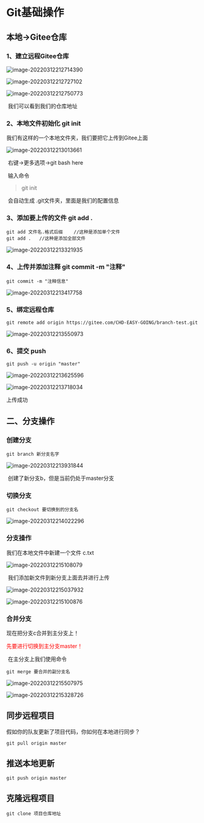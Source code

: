 # Git基础操作

## 本地->Gitee仓库

### 1、建立远程Gitee仓库

![image-20220312212714390](https://happygoing.oss-cn-beijing.aliyuncs.com/img/image-20220312212714390.png)

![image-20220312212727102](https://happygoing.oss-cn-beijing.aliyuncs.com/img/image-20220312212727102.png)

![image-20220312212750773](https://happygoing.oss-cn-beijing.aliyuncs.com/img/image-20220312212750773.png)

​	我们可以看到我们的仓库地址

### 2、本地文件初始化 git init

我们有这样的一个本地文件夹，我们要把它上传到Gitee上面

![image-20220312213013661](https://happygoing.oss-cn-beijing.aliyuncs.com/img/image-20220312213013661.png)

​	右键->更多选项->git bash here

​	输入命令 

> git init

​	会自动生成 .git文件夹，里面是我们的配置信息

### 3、添加要上传的文件 git add .

```
git add 文件名.格式后缀 	//这种是添加单个文件
git add .	//这种是添加全部文件
```

![image-20220312213321935](https://happygoing.oss-cn-beijing.aliyuncs.com/img/image-20220312213321935.png)

### 4、上传并添加注释 git commit -m "注释"

```
git commit -m "注释信息"
```

![image-20220312213417758](https://happygoing.oss-cn-beijing.aliyuncs.com/img/image-20220312213417758.png)

### 5、绑定远程仓库

```
git remote add origin https://gitee.com/CHD-EASY-GOING/branch-test.git
```

![image-20220312213550973](https://happygoing.oss-cn-beijing.aliyuncs.com/img/image-20220312213550973.png)

### 6、提交 push

```
git push -u origin "master"
```

![image-20220312213625596](https://happygoing.oss-cn-beijing.aliyuncs.com/img/image-20220312213625596.png)

![image-20220312213718034](https://happygoing.oss-cn-beijing.aliyuncs.com/img/image-20220312213718034.png)

上传成功

## 二、分支操作

### 创建分支

```
git branch 新分支名字
```

![image-20220312213931844](https://happygoing.oss-cn-beijing.aliyuncs.com/img/image-20220312213931844.png)

​	创建了新分支b，但是当前仍处于master分支

### 切换分支

```
git checkout 要切换到的分支名
```

![image-20220312214022296](https://happygoing.oss-cn-beijing.aliyuncs.com/img/image-20220312214022296.png)

### 分支操作

我们在本地文件中新建一个文件  c.txt

![image-20220312215108079](https://happygoing.oss-cn-beijing.aliyuncs.com/img/image-20220312215108079.png)

​	我们添加新文件到新分支上面去并进行上传

![image-20220312215037932](https://happygoing.oss-cn-beijing.aliyuncs.com/img/image-20220312215037932.png)



![image-20220312215100876](https://happygoing.oss-cn-beijing.aliyuncs.com/img/image-20220312215100876.png)

### 合并分支

现在把分支c合并到主分支上！

<font color=red>先要进行切换到主分支master！</font>

​	在主分支上我们使用命令

```
git merge 要合并的副分支名
```

![image-20220312215507975](https://happygoing.oss-cn-beijing.aliyuncs.com/img/image-20220312215507975.png)

![image-20220312215328726](https://happygoing.oss-cn-beijing.aliyuncs.com/img/image-20220312215328726.png)

## 同步远程项目

假如你的队友更新了项目代码，你如何在本地进行同步？

```
git pull origin master
```

## 推送本地更新

```
git push origin master
```

## 克隆远程项目

```
git clone 项目仓库地址
```


